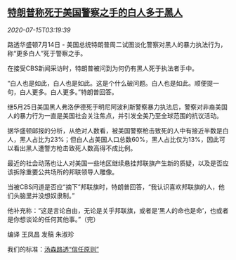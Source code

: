<!--1594785198000-->
[特朗普称死于美国警察之手的白人多于黑人](https://cn.reuters.com/article/us-trump-police-black-shot-0715-idCNKCS24G0BG)
------

<div><i>2020-07-15T03:19:39</i></div><div class="StandardArticleBody_body"><p>路透华盛顿7月14日 - 美国总统特朗普周二试图淡化警察对黑人的暴力执法行为，称“更多白人”死于警察之手。 </p><p>在接受CBS新闻采访时，特朗普被问到为何仍有黑人死于执法者手中。 </p><p>“白人也是如此，白人也是如此。这是个什么破问题。白人也是如此。顺便提一句，白人更多。白人更多。”特朗普回答。 </p><p>继5月25日美国黑人弗洛伊德死于明尼阿波利斯警察暴力执法后，警察对非裔美国人的暴力行为一直是美国社会关注焦点，并引发全美乃至全球范围的抗议活动。 </p><p>据华盛顿邮报的分析，从绝对人数看，被美国警察枪击致死的人中有接近半数是白人，黑人占比为23%；但白人占美国人口总数60%，黑人占比仅为13%，因此可以看出黑人遭警方枪击致死人数高得不成比例。 </p><p>最近的社会动荡也让人对美国一些地区继续悬挂邦联旗产生新的质疑，以及是否应该拆除重要公共场所的邦联领导人雕像。 </p><p>当被CBS问道是否应“摘下”邦联旗时，特朗普回答，“我认识喜欢邦联旗的人，他们头脑里并没想奴隶制。” </p><p>他补充称：“这是言论自由，无论是关乎邦联旗，或者是‘黑人的命也是命’，也或者是你想谈论的任何其他事。”（完） </p><p>编译 王凤昌 发稿 朱淑珍</p><div class="StandardArticleBody_trustBadgeContainer"><span class="StandardArticleBody_trustBadgeTitle">我们的标准：</span><span class="trustBadgeUrl"><a href="https://www.thomsonreuters.cn/content/dam/openweb/documents/pdf/china/brochures/about-us-1.pdf">汤森路透“信任原则”</a></span></div></div>

